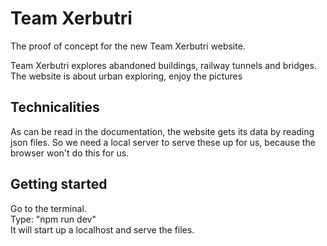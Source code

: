 # Team Xerbutri

The proof of concept for the new Team Xerbutri website.

Team Xerbutri explores abandoned buildings, railway tunnels and bridges. The website is about urban exploring, enjoy the pictures

## Technicalities

As can be read in the documentation, the website gets its data by reading json files. So we need a local server to serve these up for us, because the browser won't do this for us.

## Getting started

Go to the terminal.  
Type: "npm run dev"  
It will start up a localhost and serve the files.
